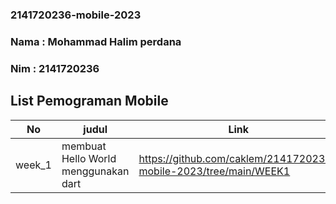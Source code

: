 ### 2141720236-mobile-2023
### Nama : Mohammad Halim perdana
### Nim : 2141720236
## List Pemograman Mobile 
|No|judul|Link
|--|-----|-----|
|week_1|membuat Hello World menggunakan dart|https://github.com/caklem/2141720236-mobile-2023/tree/main/WEEK1|
